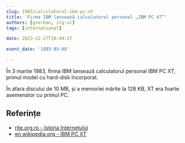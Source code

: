 ```yaml
---
slug: 1983/calculatorul-ibm-pc-xt
title: 'Firma IBM lansează calculatorul personal „IBM PC XT”'
authors: [gserban, ilg-ul]
tags: [international]

date: 2023-12-27T20:49:27

event_date: '1983-03-08'

---
```


În 3 martie 1983, firma IBM lansează calculatorul personal IBM PC XT, primul
model cu hard-disk încorporat.

<!-- truncate -->

În afara discului de 10 MB, și a memoriei mărite la 128 KB,
XT era foarte asemenator cu primul PC.

## Referințe

- [rite.org.ro - Istoria Internetului](https://rite.org.ro/istoria-internetului/)
- [en.wikipedia.org - IBM PC XT](https://en.wikipedia.org/wiki/IBM_Personal_Computer_XT)
